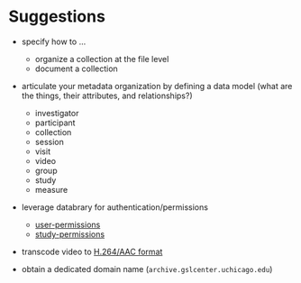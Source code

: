 # Suggestions

* specify how to ...
  * organize a collection at the file level
  * document a collection

* articulate your metadata organization by defining a data model (what are the things, their attributes, and relationships?)

  * investigator
  * participant
  * collection
  * session
  * visit
  * video
  * group
  * study
  * measure

* leverage databrary for authentication/permissions
  * [user-permissions](https://github.com/databrary/design/blob/master/wireframes/user-permissions-management-tree.png)
  * [study-permissions](https://github.com/databrary/design/blob/master/wireframes/study-permissions-management-tree.png)

* transcode video to [H.264/AAC format](video-formats.md)

* obtain a dedicated domain name (`archive.gslcenter.uchicago.edu`)
